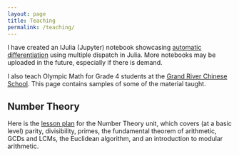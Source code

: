 ```yaml
---
layout: page
title: Teaching
permalink: /teaching/
---
```


I have created an IJulia (Jupyter) notebook showcasing [automatic
differentiation] using multiple dispatch in Julia. More notebooks may be
uploaded in the future, especially if there is demand.

I also teach Olympic Math for Grade 4 students at the [Grand River Chinese
School][grcs]. This page contains samples of some of the material taught.

## Number Theory

Here is the [lesson plan][ntlp] for the Number Theory unit, which covers (at a
basic level) parity, divisibility, primes, the fundamental theorem of
arithmetic, GCDs and LCMs, the Euclidean algorithm, and an introduction to
modular arithmetic.

[automatic differentiation]: /documents/multdisp.html
[grcs]: http://grandriverchineseschool.com/aboutus.htm
[ntlp]: /documents/numbertheory.pdf
